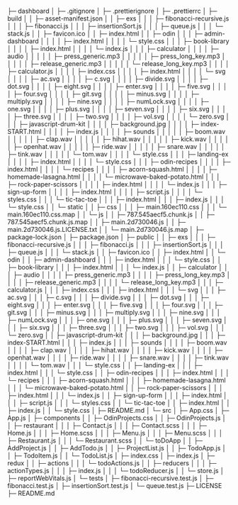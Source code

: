 ├─ dashboard
│ ├─ .gitignore
│ ├─ .prettierignore
│ ├─ .prettierrc
│ ├─ build
│ │ ├─ asset-manifest.json
│ │ ├─ exs
│ │ │ ├─ fibonacci-recursive.js
│ │ │ ├─ fibonacci.js
│ │ │ ├─ insertionSort.js
│ │ │ ├─ queue.js
│ │ │ └─ stack.js
│ │ ├─ favicon.ico
│ │ ├─ index.html
│ │ ├─ odin
│ │ │ ├─ admin-dashboard
│ │ │ │ ├─ index.html
│ │ │ │ └─ style.css
│ │ │ ├─ book-library
│ │ │ │ ├─ index.html
│ │ │ │ └─ index.js
│ │ │ ├─ calculator
│ │ │ │ ├─ audio
│ │ │ │ │ ├─ press_generic.mp3
│ │ │ │ │ ├─ press_long_key.mp3
│ │ │ │ │ ├─ release_generic.mp3
│ │ │ │ │ └─ release_long_key.mp3
│ │ │ │ ├─ calculator.js
│ │ │ │ ├─ index.css
│ │ │ │ ├─ index.html
│ │ │ │ └─ svg
│ │ │ │ ├─ ac.svg
│ │ │ │ ├─ c.svg
│ │ │ │ ├─ divide.svg
│ │ │ │ ├─ dot.svg
│ │ │ │ ├─ eight.svg
│ │ │ │ ├─ enter.svg
│ │ │ │ ├─ five.svg
│ │ │ │ ├─ four.svg
│ │ │ │ ├─ git.svg
│ │ │ │ ├─ minus.svg
│ │ │ │ ├─ multiply.svg
│ │ │ │ ├─ nine.svg
│ │ │ │ ├─ numLock.svg
│ │ │ │ ├─ one.svg
│ │ │ │ ├─ plus.svg
│ │ │ │ ├─ seven.svg
│ │ │ │ ├─ six.svg
│ │ │ │ ├─ three.svg
│ │ │ │ ├─ two.svg
│ │ │ │ ├─ vol.svg
│ │ │ │ └─ zero.svg
│ │ │ ├─ javascript-drum-kit
│ │ │ │ ├─ background.jpg
│ │ │ │ ├─ index-START.html
│ │ │ │ ├─ index.js
│ │ │ │ ├─ sounds
│ │ │ │ │ ├─ boom.wav
│ │ │ │ │ ├─ clap.wav
│ │ │ │ │ ├─ hihat.wav
│ │ │ │ │ ├─ kick.wav
│ │ │ │ │ ├─ openhat.wav
│ │ │ │ │ ├─ ride.wav
│ │ │ │ │ ├─ snare.wav
│ │ │ │ │ ├─ tink.wav
│ │ │ │ │ └─ tom.wav
│ │ │ │ └─ style.css
│ │ │ ├─ landing-ex
│ │ │ │ ├─ index.html
│ │ │ │ └─ style.css
│ │ │ ├─ odin-recipes
│ │ │ │ ├─ index.html
│ │ │ │ └─ recipes
│ │ │ │ ├─ acorn-squash.html
│ │ │ │ ├─ homemade-lasagna.html
│ │ │ │ └─ microwave-baked-potato.html
│ │ │ ├─ rock-paper-scissors
│ │ │ │ ├─ index.html
│ │ │ │ └─ index.js
│ │ │ ├─ sign-up-form
│ │ │ │ ├─ index.html
│ │ │ │ ├─ script.js
│ │ │ │ └─ styles.css
│ │ │ └─ tic-tac-toe
│ │ │ ├─ index.html
│ │ │ ├─ index.js
│ │ │ └─ style.css
│ │ └─ static
│ │ ├─ css
│ │ │ ├─ main.160ec110.css
│ │ │ └─ main.160ec110.css.map
│ │ └─ js
│ │ ├─ 787.545aecf5.chunk.js
│ │ ├─ 787.545aecf5.chunk.js.map
│ │ ├─ main.2d730046.js
│ │ ├─ main.2d730046.js.LICENSE.txt
│ │ └─ main.2d730046.js.map
│ ├─ package-lock.json
│ ├─ package.json
│ ├─ public
│ │ ├─ exs
│ │ │ ├─ fibonacci-recursive.js
│ │ │ ├─ fibonacci.js
│ │ │ ├─ insertionSort.js
│ │ │ ├─ queue.js
│ │ │ └─ stack.js
│ │ ├─ favicon.ico
│ │ ├─ index.html
│ │ └─ odin
│ │ ├─ admin-dashboard
│ │ │ ├─ index.html
│ │ │ └─ style.css
│ │ ├─ book-library
│ │ │ ├─ index.html
│ │ │ └─ index.js
│ │ ├─ calculator
│ │ │ ├─ audio
│ │ │ │ ├─ press_generic.mp3
│ │ │ │ ├─ press_long_key.mp3
│ │ │ │ ├─ release_generic.mp3
│ │ │ │ └─ release_long_key.mp3
│ │ │ ├─ calculator.js
│ │ │ ├─ index.css
│ │ │ ├─ index.html
│ │ │ └─ svg
│ │ │ ├─ ac.svg
│ │ │ ├─ c.svg
│ │ │ ├─ divide.svg
│ │ │ ├─ dot.svg
│ │ │ ├─ eight.svg
│ │ │ ├─ enter.svg
│ │ │ ├─ five.svg
│ │ │ ├─ four.svg
│ │ │ ├─ git.svg
│ │ │ ├─ minus.svg
│ │ │ ├─ multiply.svg
│ │ │ ├─ nine.svg
│ │ │ ├─ numLock.svg
│ │ │ ├─ one.svg
│ │ │ ├─ plus.svg
│ │ │ ├─ seven.svg
│ │ │ ├─ six.svg
│ │ │ ├─ three.svg
│ │ │ ├─ two.svg
│ │ │ ├─ vol.svg
│ │ │ └─ zero.svg
│ │ ├─ javascript-drum-kit
│ │ │ ├─ background.jpg
│ │ │ ├─ index-START.html
│ │ │ ├─ index.js
│ │ │ ├─ sounds
│ │ │ │ ├─ boom.wav
│ │ │ │ ├─ clap.wav
│ │ │ │ ├─ hihat.wav
│ │ │ │ ├─ kick.wav
│ │ │ │ ├─ openhat.wav
│ │ │ │ ├─ ride.wav
│ │ │ │ ├─ snare.wav
│ │ │ │ ├─ tink.wav
│ │ │ │ └─ tom.wav
│ │ │ └─ style.css
│ │ ├─ landing-ex
│ │ │ ├─ index.html
│ │ │ └─ style.css
│ │ ├─ odin-recipes
│ │ │ ├─ index.html
│ │ │ └─ recipes
│ │ │ ├─ acorn-squash.html
│ │ │ ├─ homemade-lasagna.html
│ │ │ └─ microwave-baked-potato.html
│ │ ├─ rock-paper-scissors
│ │ │ ├─ index.html
│ │ │ └─ index.js
│ │ ├─ sign-up-form
│ │ │ ├─ index.html
│ │ │ ├─ script.js
│ │ │ └─ styles.css
│ │ └─ tic-tac-toe
│ │ ├─ index.html
│ │ ├─ index.js
│ │ └─ style.css
│ ├─ README.md
│ └─ src
│ ├─ App.css
│ ├─ App.js
│ ├─ components
│ │ ├─ OdinProjects.css
│ │ ├─ OdinProjects.js
│ │ ├─ restaurant
│ │ │ ├─ Contact.js
│ │ │ ├─ Contact.scss
│ │ │ ├─ Home.js
│ │ │ ├─ Home.scss
│ │ │ ├─ Menu.js
│ │ │ ├─ Menu.scss
│ │ │ ├─ Restaurant.js
│ │ │ └─ Restaurant.scss
│ │ └─ toDoApp
│ │ ├─ AddProject.js
│ │ ├─ AddTodo.js
│ │ ├─ ProjectList.js
│ │ ├─ TodoApp.js
│ │ ├─ TodoItem.js
│ │ └─ TodoList.js
│ ├─ index.css
│ ├─ index.js
│ ├─ redux
│ │ ├─ actions
│ │ │ └─ todoActions.js
│ │ ├─ reducers
│ │ │ ├─ actionTypes.js
│ │ │ ├─ index.js
│ │ │ └─ todoReducer.js
│ │ └─ store.js
│ ├─ reportWebVitals.js
│ └─ tests
│ ├─ fibonacci-recursive.test.js
│ ├─ fibonacci.test.js
│ ├─ insertionSort.test.js
│ └─ queue.test.js
├─ LICENSE
├─ README.md

